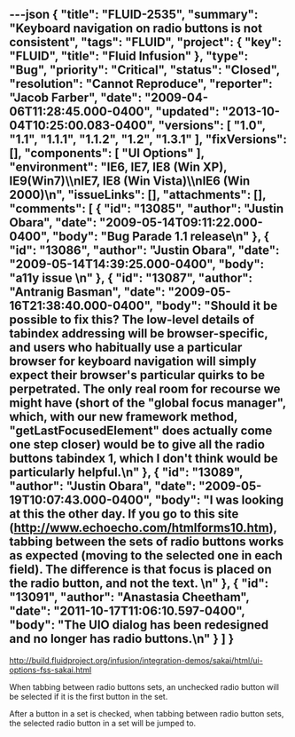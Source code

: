 ---json
{
  "title": "FLUID-2535",
  "summary": "Keyboard navigation on radio buttons is not consistent",
  "tags": "FLUID",
  "project": {
    "key": "FLUID",
    "title": "Fluid Infusion"
  },
  "type": "Bug",
  "priority": "Critical",
  "status": "Closed",
  "resolution": "Cannot Reproduce",
  "reporter": "Jacob Farber",
  "date": "2009-04-06T11:28:45.000-0400",
  "updated": "2013-10-04T10:25:00.083-0400",
  "versions": [
    "1.0",
    "1.1",
    "1.1.1",
    "1.1.2",
    "1.2",
    "1.3.1"
  ],
  "fixVersions": [],
  "components": [
    "UI Options"
  ],
  "environment": "IE6, IE7, IE8 (Win XP), IE9(Win7)\\\nIE7, IE8 (Win Vista)\\\nIE6 (Win 2000)\n",
  "issueLinks": [],
  "attachments": [],
  "comments": [
    {
      "id": "13085",
      "author": "Justin Obara",
      "date": "2009-05-14T09:11:22.000-0400",
      "body": "Bug Parade 1.1 release\n"
    },
    {
      "id": "13086",
      "author": "Justin Obara",
      "date": "2009-05-14T14:39:25.000-0400",
      "body": "a11y issue&#x20;\n"
    },
    {
      "id": "13087",
      "author": "Antranig Basman",
      "date": "2009-05-16T21:38:40.000-0400",
      "body": "Should it be possible to fix this? The low-level details of tabindex addressing will be browser-specific, and users who habitually use a particular browser for keyboard navigation will simply expect their browser's particular quirks to be perpetrated. The only real room for recourse we might have (short of the \"global focus manager\", which, with our new framework method, \"getLastFocusedElement\" does actually come one step closer) would be to give all the radio buttons tabindex 1, which I don't think would be particularly helpful.\n"
    },
    {
      "id": "13089",
      "author": "Justin Obara",
      "date": "2009-05-19T10:07:43.000-0400",
      "body": "I was looking at this the other day. If you go to this site (<http://www.echoecho.com/htmlforms10.htm>), tabbing between the sets of radio buttons works as expected (moving to the selected one in each field). The difference is that focus is placed on the radio button, and not the text.&#x20;\n"
    },
    {
      "id": "13091",
      "author": "Anastasia Cheetham",
      "date": "2011-10-17T11:06:10.597-0400",
      "body": "The UIO dialog has been redesigned and no longer has radio buttons.\n"
    }
  ]
}
---
<http://build.fluidproject.org/infusion/integration-demos/sakai/html/ui-options-fss-sakai.html>

When tabbing between radio buttons sets, an unchecked radio button will be selected if it is the first button in the set.&#x20;

After a button in a set is checked, when tabbing between radio button sets, the selected radio button in a set will be jumped to.&#x20;

        